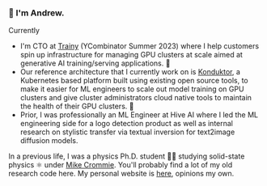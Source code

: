 ### 👋 I'm Andrew.

Currently
- I'm CTO at [Trainy](https://trainy.ai/) (YCombinator Summer 2023) where I help customers spin up infrastructure for managing GPU clusters at scale aimed at generative AI training/serving applications. 🤖
- Our reference architecture that I currently work on is [Konduktor](https://trainy.mintlify.app/overview), a Kubernetes based platform built using existing open source tools, to make it easier for ML engineers to scale out model training on GPU clusters and give cluster administrators cloud native tools to maintain the health of their GPU clusters. 🚅
- Prior, I was professionally an ML Engineer at Hive AI where I led the ML engineering side for a logo detection product as well as internal research on stylistic transfer via textual inversion for text2image diffusion models.

In a previous life, I was a physics Ph.D. student 👨‍🔬 studying solid-state physics ⚛️ under [Mike Crommie](https://physics.berkeley.edu/research-faculty/crommie-group/). You'll probably find a lot of my old research code here. My personal website is [here](https://ocf.io/asai), opinions my own.
